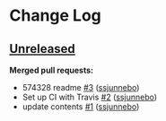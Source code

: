 # Change Log

## [Unreleased](https://github.com/sanger-pathogens/GithubConglomerate/tree/HEAD)

**Merged pull requests:**

- 574328 readme [\#3](https://github.com/sanger-pathogens/GithubConglomerate/pull/3) ([ssjunnebo](https://github.com/ssjunnebo))
- Set up CI with Travis [\#2](https://github.com/sanger-pathogens/GithubConglomerate/pull/2) ([ssjunnebo](https://github.com/ssjunnebo))
- update contents [\#1](https://github.com/sanger-pathogens/GithubConglomerate/pull/1) ([ssjunnebo](https://github.com/ssjunnebo))

